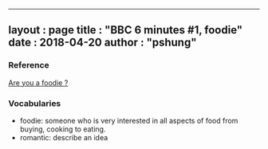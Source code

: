 
---
layout  : page
title   : "BBC 6 minutes #1, foodie"
date       : 2018-04-20
author      : "pshung"
---


### Reference
[Are you a foodie ?](http://www.bbc.co.uk/learningenglish/english/features/6-minute-english/ep-180412)

### Vocabularies
* foodie: someone who is very interested in all aspects of food from buying, cooking to eating.
* romantic: describe an idea

<!--stackedit_data:
eyJoaXN0b3J5IjpbNTEzNDU3NzQ2LC0xNjczMjU3NTRdfQ==
-->